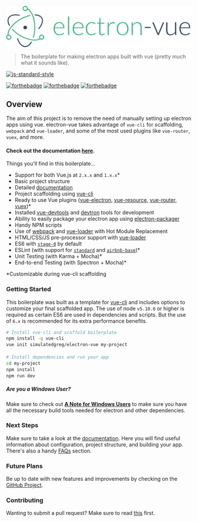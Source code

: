 [![](docs/logo.png)](https://simulatedgreg.gitbooks.io/electron-vue/content/index.html)

> The boilerplate for making electron apps built with vue \(pretty much what it sounds like\).

[![js-standard-style](https://cdn.rawgit.com/feross/standard/master/badge.svg)](https://github.com/feross/standard)

[![forthebadge](http://forthebadge.com/images/badges/built-with-love.svg)](http://forthebadge.com) [![forthebadge](http://forthebadge.com/images/badges/uses-js.svg)](http://forthebadge.com) [![forthebadge](http://forthebadge.com/images/badges/makes-people-smile.svg)](http://forthebadge.com)

## Overview

The aim of this project is to remove the need of manually setting up electron apps using vue. electron-vue takes advantage of `vue-cli` for scaffolding, `webpack` and `vue-loader`, and some of the most used plugins like `vue-router`, `vuex`, and more.

#### Check out the documentation [here](https://simulatedgreg.gitbooks.io/electron-vue/content/index.html).

Things you'll find in this boilerplate...

* Support for both Vue.js at `2.x.x` and `1.x.x`\*
* Basic project structure
* Detailed [documentation](https://simulatedgreg.gitbooks.io/electron-vue/content/)
* Project scaffolding using [vue-cli](https://github.com/vuejs/vue-cli)
* Ready to use Vue plugins \([vue-electron](https://github.com/SimulatedGREG/vue-electron),  [vue-resource](https://github.com/vuejs/vue-resource), [vue-router](https://github.com/vuejs/vue-router), [vuex](https://github.com/vuejs/vuex)\)\*
* Installed [vue-devtools](https://github.com/vuejs/vue-devtools) and [devtron](https://github.com/electron/devtron) tools for development
* Ability to easily package your electron app using [electron-packager](https://github.com/electron-userland/electron-packager)
* Handy NPM scripts
* Use of [webpack](https://github.com/webpack/webpack) and [vue-loader](https://github.com/vuejs/vue-loader) with Hot Module Replacement
* HTML/CSS/JS pre-processor support with [vue-loader](https://github.com/vuejs/vue-loader/)
* ES6 with [`stage-0`](https://babeljs.io/docs/plugins/preset-stage-0/) by default
* ESLint \(with support for [`standard`](https://github.com/feross/standard) and [`airbnb-base`](https://github.com/airbnb/javascript)\)\*
* Unit Testing \(with Karma + Mocha\)\*
* End-to-end Testing \(with Spectron + Mocha\)\*

\*Customizable during vue-cli scaffolding

### Getting Started

This boilerplate was built as a template for [vue-cli](https://github.com/vuejs/vue-cli) and includes options to customize your final scaffolded app. The use of node `v5.10.0` or higher is required as certain ES6 are used in dependencies and scripts. But the use of `6.x` is recommended for its extra performance benefits.

```bash
# Install vue-cli and scaffold boilerplate
npm install -g vue-cli
vue init simulatedgreg/electron-vue my-project

# Install dependencies and run your app
cd my-project
npm install
npm run dev
```

##### Are you a Windows User?

Make sure to check out [**A Note for Windows Users**](https://simulatedgreg.gitbooks.io/electron-vue/content/docs/getting_started.html#a-note-for-windows-users) to make sure you have all the necessary build tools needed for electron and other dependencies.

### Next Steps

Make sure to take a look at the [documentation](https://simulatedgreg.gitbooks.io/electron-vue/content/). Here you will find useful information about configuration, project structure, and building your app. There's also a handy [FAQs](https://simulatedgreg.gitbooks.io/electron-vue/content/docs/faqs.html) section.

### Future Plans

Be up to date with new features and improvements by checking on the [GitHub Project](https://github.com/SimulatedGREG/electron-vue/projects/2).

### Contributing

Wanting to submit a pull request? Make sure to read [this](docs/contributing.md) first.


